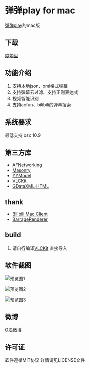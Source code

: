 # 弹弹play for mac

[弹弹play](http://www.dandanplay.com/)的mac版 

## 下载
[度娘盘](http://pan.baidu.com/s/1kUnnfGr)

## 功能介绍
1. 支持本地json、xml格式弹幕
2. 支持弹幕云过滤、支持正则表达式
3. 视频智能识别
4. 支持acfun、bilibili的弹幕搜索

## 系统要求
最低支持 osx 10.9

## 第三方库
* [AFNetworking](https://github.com/AFNetworking/AFNetworking)
* [Masonry](https://github.com/jdg/MBProgressHUD)
* [YYModel](https://github.com/ibireme/YYModel)
* [VLCKit](https://code.videolan.org/videolan/VLCKit)
* [GDataXML-HTML](https://github.com/graetzer/GDataXML-HTML)

## thank
* [Bilibili Mac Client](https://github.com/typcn/bilibili-mac-client)
* [BarrageRenderer](https://github.com/unash/BarrageRenderer)

## build
1. 请自行编译[VLCKit](https://code.videolan.org/videolan/VLCKit) 直接导入

## 软件截图
![预览图1](https://github.com/sunsx9316/DanDanPlayForMac/blob/master/snapshot/img1.png)

![预览图2](https://github.com/sunsx9316/DanDanPlayForMac/blob/master/snapshot/img2.png)

![预览图3](https://github.com/sunsx9316/DanDanPlayForMac/blob/master/snapshot/img3.png)

## 微博
[O浪微博](http://weibo.com/u/2996607392)

## 许可证
软件遵循MIT协议 详情请见LICENSE文件